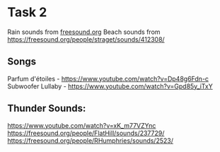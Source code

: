 # Task 2

Rain sounds from [freesound.org](https://freesound.org/people/inuetc/sounds/507902/)
Beach sounds from https://freesound.org/people/straget/sounds/412308/

## Songs
Parfum d'étoiles - https://www.youtube.com/watch?v=Dp48g6Fdn-c
Subwoofer Lullaby - https://www.youtube.com/watch?v=Gpd85y_iTxY

## Thunder Sounds:
https://www.youtube.com/watch?v=xK_m77VZYnc
https://freesound.org/people/FlatHill/sounds/237729/
https://freesound.org/people/RHumphries/sounds/2523/